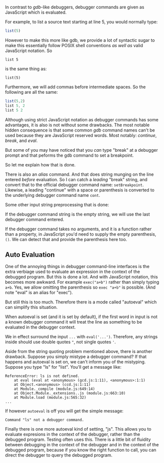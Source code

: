 
In contrast to *gdb*-like debuggers, debugger commands are given as
JavaScript which is evaluated.

For example, to list a source text starting at line 5, you would
normally type:
```js
list(5)
```

However to make this more like gdb, we provide a lot of syntactic sugar
to make this essentially follow POSIX shell conventions _as well as_
valid JavaScript notation.
So

```
list 5
```
is the same thing as:
```
list(5)
```

Furthermore, we will add commas before intermediate spaces. So
the following are all the same:

```js
list(5,2)
list 5, 2
list 5 2
```

Although using strict JavaScript notation as debugger commands has
some advantages, it is also is not without some drawbacks. The most
notable hidden consequence is that some common *gdb* command names
can't be used because they are JavaScript reserved words. Most
notably: *continue*, *break*, and *eval*.

But some of you may have noticed that you *can* type "break" at a
debugger prompt and that peforms the gdb command to set a breakpoint.

So let me explain how that is done.

There is also an *alias* command. And that does string munging on the line
entered *before* evaluation. So I can catch a *leading* "break"
string, and convert that to the official debugger command name:
`setBreakpoint`. Likewise, a leading "continue" with a space or parenthesis is
converted to the underlying debugger command name `cont`.

Some other input string preprocessing that is done:

If the debugger command string is the empty string, we will use the last
debugger command entered.

If the debugger command takes no arguments, and it is a function rather than
a property, in JavaScript you'd need to supply the empty parenthesis, `()`. We
can detect that and provide the parenthesis here too.

Auto Evaluation
---------------

One of the annoying things in debugger command-line interfaces is the
extra verbiage used to evaluate an expression in the context of the
debugged program. But this is done a lot. And with JavaScript
notation, this becomes more awkward. For example `exec("a+b")` rather
than simply typing `a+b`. Yes, we allow omitting the parenthesis so
`exec "a+b"` is possible. (And note "eval" is an alias for "exec").

But still this is too much. Therefore there is a mode called
"autoeval" which can simplify this situation.

When autoeval is set (and it is set by default), if the first word in
input is not a known debugger command it will treat the line as
something to be evaluated in the debugger context.

We in effect surround the input `...` with `eval('...')`. Therefore,
any strings inside should use double quotes `"`, not single quotes
`'`.

Aside from the string quoting problem mentioned above, there is
another drawback. Suppose you simply mistype a debugger command? If
that happens and autoeval is set on, we can't inform you of the
mistyping. Suppose you type "ls" for "list". You'll get a message
like:

```
ReferenceError: ls is not defined.
    at eval (eval at <anonymous> (gcd.js:1:11), <anonymous>:1:1)
    at Object.<anonymous> (ccd.js:1:11)
    at Module._compile (module.js:649:14)
    at Object.Module._extensions..js (module.js:663:10)
    at Module.load (module.js:565:32)
...
```

If however `autoeval` is off you will get the simple message:

```
Command "ls" not a debugger command.
```

Finally there is one more autoeval kind of setting, "js". This allows
you to evaluate expresions in the context of the debugger, rather than
the debugged program. Testing often uses this. There is a little bit
of fluidity between debugging in the context of the debugger and in
the context of the debugged program, because if you know the right
function to call, you can direct the debugger to query the debugged
program.
